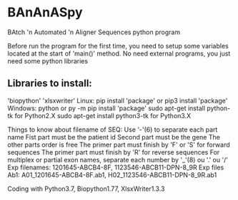 # BAnAnASpy
BAtch 'n Automated 'n Aligner Sequences python program

Before run the program for the first time, you need to setup some variables located at the start of 'main()' method.
No need external programs, you just need some python libraries

## Libraries to install:
'biopython' 'xlsxwriter'
Linux: pip install 'package' or pip3 install 'package'
Windows: python or py -m pip install 'package'
sudo apt-get install python-tk for Python2.X
sudo apt-get install python3-tk for Python3.X

Things to know about filename of SEQ:
Use '-'(6) to separate each part name
Fist part must be the patient id
Second part must be the gene
The other parts order is free
The primer part must finish by 'F' or 'S' for forward sequences
The primer part must finish by 'R' for reverse sequences
For multiplex or partial exon names, separate each number by '_'(8) ou '.' ou '/'
Exp filenames: 1201645-ABCB4-8F, 1123546-ABCB11-DPN-8_9R
Exp files Ab1: A01_1201645-ABCB4-8F.ab1, H02_1123546-ABCB11-DPN-8_9R.ab1

Coding with Python3.7, Biopython1.77, XlsxWriter1.3.3
